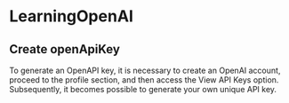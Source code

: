 # LearningOpenAI
## Create openApiKey
To generate an OpenAPI key, it is necessary to create an OpenAI account, proceed to the profile section, and then access the View API Keys option. Subsequently, it becomes possible to generate your own unique API key.

##
